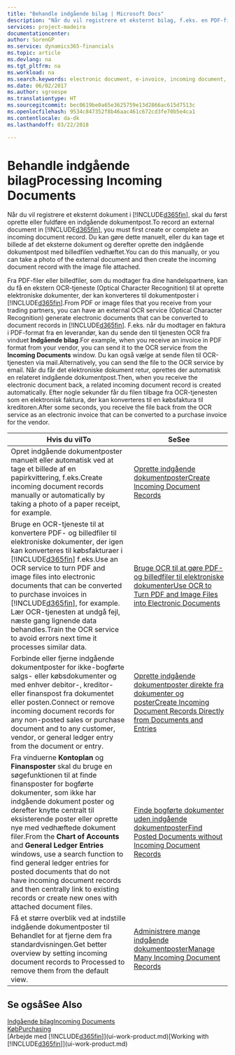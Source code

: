 ```yaml
---
title: "Behandle indgående bilag | Microsoft Docs"
description: "Når du vil registrere et eksternt bilag, f.eks. en PDF-fil, i Finance and Operations, Business edition, skal du først oprette eller fuldføre en indgående bilagsrecord."
services: project-madeira
documentationcenter: 
author: SorenGP
ms.service: dynamics365-financials
ms.topic: article
ms.devlang: na
ms.tgt_pltfrm: na
ms.workload: na
ms.search.keywords: electronic document, e-invoice, incoming document, OCR, ecommerce, document exchange, import invoice
ms.date: 06/02/2017
ms.author: sgroespe
ms.translationtype: HT
ms.sourcegitcommit: bec0619be0a65e3625759e13d2866ac615d7513c
ms.openlocfilehash: 9534c847352f8b46aac461c672cd3fe70b5e4ca1
ms.contentlocale: da-dk
ms.lasthandoff: 03/22/2018

---
```

# <a name="processing-incoming-documents"></a><span data-ttu-id="81ee2-103">Behandle indgående bilag</span><span class="sxs-lookup"><span data-stu-id="81ee2-103">Processing Incoming Documents</span></span>
<span data-ttu-id="81ee2-104">Når du vil registrere et eksternt dokument i [!INCLUDE[d365fin](includes/d365fin_md.md)], skal du først oprette eller fuldføre en indgående dokumentpost.</span><span class="sxs-lookup"><span data-stu-id="81ee2-104">To record an external document in [!INCLUDE[d365fin](includes/d365fin_md.md)], you must first create or complete an incoming document record.</span></span> <span data-ttu-id="81ee2-105">Du kan gøre dette manuelt, eller du kan tage et billede af det eksterne dokument og derefter oprette den indgående dokumentpost med billedfilen vedhæftet.</span><span class="sxs-lookup"><span data-stu-id="81ee2-105">You can do this manually, or you can take a photo of the external document and then create the incoming document record with the image file attached.</span></span>

<span data-ttu-id="81ee2-106">Fra PDF-filer eller billedfiler, som du modtager fra dine handelspartnere, kan du få en ekstern OCR-tjeneste (Optical Character Recognition) til at oprette elektroniske dokumenter, der kan konverteres til dokumentposter i [!INCLUDE[d365fin](includes/d365fin_md.md)].</span><span class="sxs-lookup"><span data-stu-id="81ee2-106">From PDF or image files that you receive from your trading partners, you can have an external OCR service (Optical Character Recognition) generate electronic documents that can be converted to document records in [!INCLUDE[d365fin](includes/d365fin_md.md)].</span></span> <span data-ttu-id="81ee2-107">F.eks. når du modtager en faktura i PDF-format fra en leverandør, kan du sende den til tjenesten OCR fra vinduet **Indgående bilag**.</span><span class="sxs-lookup"><span data-stu-id="81ee2-107">For example, when you receive an invoice in PDF format from your vendor, you can send it to the OCR service from the **Incoming Documents** window.</span></span> <span data-ttu-id="81ee2-108">Du kan også vælge at sende filen til OCR-tjenesten via mail.</span><span class="sxs-lookup"><span data-stu-id="81ee2-108">Alternatively, you can send the file to the OCR service by email.</span></span> <span data-ttu-id="81ee2-109">Når du får det elektroniske dokument retur, oprettes der automatisk en relateret indgående dokumentpost.</span><span class="sxs-lookup"><span data-stu-id="81ee2-109">Then, when you receive the electronic document back, a related incoming document record is created automatically.</span></span> <span data-ttu-id="81ee2-110">Efter nogle sekunder får du filen tilbage fra OCR-tjenesten som en elektronisk faktura, der kan konverteres til en købsfaktura til kreditoren.</span><span class="sxs-lookup"><span data-stu-id="81ee2-110">After some seconds, you receive the file back from the OCR service as an electronic invoice that can be converted to a purchase invoice for the vendor.</span></span>

| <span data-ttu-id="81ee2-111">Hvis du vil</span><span class="sxs-lookup"><span data-stu-id="81ee2-111">To</span></span> | <span data-ttu-id="81ee2-112">Se</span><span class="sxs-lookup"><span data-stu-id="81ee2-112">See</span></span> |
| --- | --- |
| <span data-ttu-id="81ee2-113">Opret indgående dokumentposter manuelt eller automatisk ved at tage et billede af en papirkvittering, f.eks.</span><span class="sxs-lookup"><span data-stu-id="81ee2-113">Create incoming document records manually or automatically by taking a photo of a paper receipt, for example.</span></span> |[<span data-ttu-id="81ee2-114">Oprette indgående dokumentposter</span><span class="sxs-lookup"><span data-stu-id="81ee2-114">Create Incoming Document Records</span></span>](across-how-create-income-document-records.md) |
| <span data-ttu-id="81ee2-115">Bruge en OCR-tjeneste til at konvertere PDF- og billedfiler til elektroniske dokumenter, der igen kan konverteres til købsfakturaer i [!INCLUDE[d365fin](includes/d365fin_md.md)] f.eks.</span><span class="sxs-lookup"><span data-stu-id="81ee2-115">Use an OCR service to turn PDF and image files into electronic documents that can be converted to purchase invoices in [!INCLUDE[d365fin](includes/d365fin_md.md)], for example.</span></span> <span data-ttu-id="81ee2-116">Lær OCR-tjenesten at undgå fejl, næste gang lignende data behandles.</span><span class="sxs-lookup"><span data-stu-id="81ee2-116">Train the OCR service to avoid errors next time it processes similar data.</span></span> |[<span data-ttu-id="81ee2-117">Bruge OCR til at gøre PDF- og billedfiler til elektroniske dokumenter</span><span class="sxs-lookup"><span data-stu-id="81ee2-117">Use OCR to Turn PDF and Image Files into Electronic Documents</span></span>](across-how-use-ocr-pdf-images-files.md) |
| <span data-ttu-id="81ee2-118">Forbinde eller fjerne indgående dokumentposter for ikke-bogførte salgs- eller købsdokumenter og med enhver debitor-, kreditor- eller finanspost fra dokumentet eller posten.</span><span class="sxs-lookup"><span data-stu-id="81ee2-118">Connect or remove incoming document records for any non-posted sales or purchase document and to any customer, vendor, or general ledger entry from the document or entry.</span></span> |[<span data-ttu-id="81ee2-119">Oprette indgående dokumentposter direkte fra dokumenter og poster</span><span class="sxs-lookup"><span data-stu-id="81ee2-119">Create Incoming Document Records Directly from Documents and Entries</span></span>](across-how-connect-disconnect-income-document-records.md) |
| <span data-ttu-id="81ee2-120">Fra vinduerne **Kontoplan** og **Finansposter** skal du bruge en søgefunktionen til at finde finansposter for bogførte dokumenter, som ikke har indgående dokument poster og derefter knytte centralt til eksisterende poster eller oprette nye med vedhæftede dokument filer.</span><span class="sxs-lookup"><span data-stu-id="81ee2-120">From the **Chart of Accounts** and **General Ledger Entries** windows, use a search function to find general ledger entries for posted documents that do not have incoming document records and then centrally link to existing records or create new ones with attached document files.</span></span> |[<span data-ttu-id="81ee2-121">Finde bogførte dokumenter uden indgående dokumentposter</span><span class="sxs-lookup"><span data-stu-id="81ee2-121">Find Posted Documents without Incoming Document Records</span></span>](across-how-find-posted-documents-without-income-document-records.md) |
| <span data-ttu-id="81ee2-122">Få et større overblik ved at indstille indgående dokumentposter til Behandlet for at fjerne dem fra standardvisningen.</span><span class="sxs-lookup"><span data-stu-id="81ee2-122">Get better overview by setting incoming document records to Processed to remove them from the default view.</span></span> |[<span data-ttu-id="81ee2-123">Administrere mange indgående dokumentposter</span><span class="sxs-lookup"><span data-stu-id="81ee2-123">Manage Many Incoming Document Records</span></span>](across-how-manage-many-income-document-records.md) |

## <a name="see-also"></a><span data-ttu-id="81ee2-124">Se også</span><span class="sxs-lookup"><span data-stu-id="81ee2-124">See Also</span></span>
[<span data-ttu-id="81ee2-125">Indgående bilag</span><span class="sxs-lookup"><span data-stu-id="81ee2-125">Incoming Documents</span></span>](across-income-documents.md)  
[<span data-ttu-id="81ee2-126">Køb</span><span class="sxs-lookup"><span data-stu-id="81ee2-126">Purchasing</span></span>](purchasing-manage-purchasing.md)  
<span data-ttu-id="81ee2-127">[Arbejde med [!INCLUDE[d365fin](includes/d365fin_md.md)]](ui-work-product.md)</span><span class="sxs-lookup"><span data-stu-id="81ee2-127">[Working with [!INCLUDE[d365fin](includes/d365fin_md.md)]](ui-work-product.md)</span></span>

